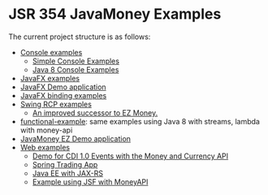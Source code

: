 JSR 354 JavaMoney Examples
==========================

The current project structure is as follows:

- [Console examples](console)
  - [Simple Console Examples](console/javamoney-console-simple)
  - [Java 8 Console Examples](console/javamoney-console-java8)
- [JavaFX examples](javafx)
 - [JavaFX Demo application](javafx/money-fxdemo)
 - [JavaFX binding examples](javafx/money-javafx-binding)
- [Swing RCP examples](swing)
  - [An improved successor to EZ Money.](swing/javamoney-ez) 
- [functional-example](functional-example): same examples using Java 8 with streams, lambda with money-api
 - [JavaMoney EZ Demo application](functional-example/javamoney-ez)
- [Web examples](web)
  - [Demo for CDI 1.0 Events with the Money and Currency API](web/javamoney-payment-cdi-event)
  - [Spring Trading App](web/javamoney-tradingapp)
  - [Java EE with JAX-RS](web/jax-rs-money)
  - [Example using JSF with MoneyAPI](web/jsf-money)
